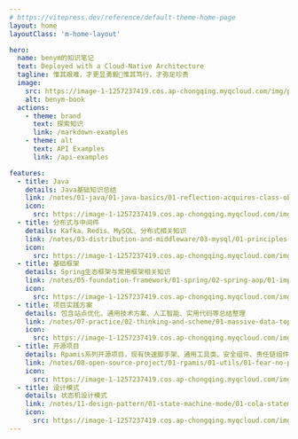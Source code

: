 ```yaml
---
# https://vitepress.dev/reference/default-theme-home-page
layout: home
layoutClass: 'm-home-layout'

hero:
  name: benym的知识笔记
  text: Deployed with a Cloud-Native Architecture
  tagline: 惟其艰难，才更显勇毅🍂惟其笃行，才弥足珍贵
  image:
    src: https://image-1-1257237419.cos.ap-chongqing.myqcloud.com/img/playhome.png
    alt: benym-book
  actions:
    - theme: brand
      text: 探索知识
      link: /markdown-examples
    - theme: alt
      text: API Examples
      link: /api-examples

features:
  - title: Java
    details: Java基础知识总结
    link: /notes/01-java/01-java-basics/01-reflection-acquires-class-objects-in-three-ways
    icon:
      src: https://image-1-1257237419.cos.ap-chongqing.myqcloud.com/img/site1back.png
  - title: 分布式与中间件
    details: Kafka、Redis、MySQL、分布式相关知识
    link: /notes/03-distribution-and-middleware/03-mysql/01-principles-and-application-scenarios-of-mysql-index
    icon:
      src: https://image-1-1257237419.cos.ap-chongqing.myqcloud.com/img/site2back.png
  - title: 基础框架
    details: Spring生态框架与常用框架相关知识
    link: /notes/05-foundation-framework/01-spring/02-spring-aop/01-implement-operation-logging-with-aop
    icon:
      src: https://image-1-1257237419.cos.ap-chongqing.myqcloud.com/img/site3back.png
  - title: 项目实践方案
    details: 包含站点优化、通用技术方案、人工智能、实用代码等总结整理
    link: /notes/07-practice/02-thinking-and-scheme/01-massive-data-topk-problem
    icon:
      src: https://image-1-1257237419.cos.ap-chongqing.myqcloud.com/img/task.svg
  - title: 开源项目
    details: Rpamis系列开源项目，现有快速脚手架、通用工具类、安全组件、责任链组件
    link: /notes/08-open-source-project/01-rpamis/01-utils/01-fear-no-performance-worries-twelve-bean-copy-tools-pressure-test-big-competition
    icon:
      src: https://image-1-1257237419.cos.ap-chongqing.myqcloud.com/img/open.svg
  - title: 设计模式
    details: 状态机设计模式
    link: /notes/11-design-pattern/01-state-machine-mode/01-cola-statemachine-transaction-failure-pit
    icon:
      src: https://image-1-1257237419.cos.ap-chongqing.myqcloud.com/img/design.svg
---
```


<style>
/*爱的魔力转圈圈*/
.m-home-layout .image-src:hover {
  transform: translate(-50%, -50%) rotate(666turn);
  transition: transform 59s 1s cubic-bezier(0.3, 0, 0.8, 1);
}

.m-home-layout .details small {
  opacity: 0.8;
}

.m-home-layout .item:last-child .details {
  display: flex;
  justify-content: flex-end;
  align-items: flex-end;
}
</style>
